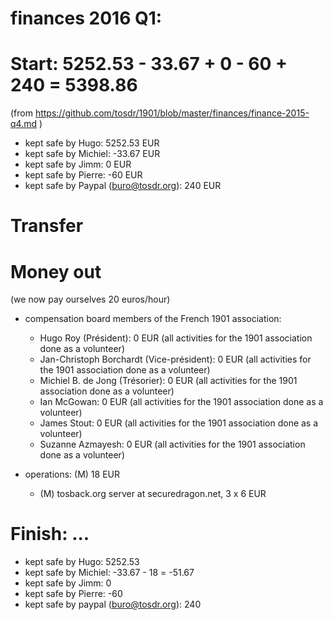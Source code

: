 # finances 2016 Q1:

# Start: 5252.53 - 33.67 + 0 - 60 + 240 = 5398.86
(from https://github.com/tosdr/1901/blob/master/finances/finance-2015-q4.md )

* kept safe by Hugo: 5252.53 EUR
* kept safe by Michiel: -33.67 EUR
* kept safe by Jimm: 0 EUR
* kept safe by Pierre: -60 EUR
* kept safe by Paypal (buro@tosdr.org): 240 EUR

# Transfer

# Money out

(we now pay ourselves 20 euros/hour)

* compensation board members of the French 1901 association:
   * Hugo Roy (Président):			0 EUR (all activities for the 1901 association done as a volunteer)
   * Jan-Christoph Borchardt (Vice-président):	0 EUR (all activities for the 1901 association done as a volunteer)
   * Michiel B. de Jong (Trésorier):		0 EUR (all activities for the 1901 association done as a volunteer)
   * Ian McGowan:				0 EUR (all activities for the 1901 association done as a volunteer)
   * James Stout:				0 EUR (all activities for the 1901 association done as a volunteer)
   * Suzanne Azmayesh:				0 EUR (all activities for the 1901 association done as a volunteer)

* operations: (M) 18 EUR
    * (M) tosback.org server at securedragon.net, 3 x 6 EUR

# Finish: ...
 
* kept safe by Hugo: 5252.53
* kept safe by Michiel: -33.67 - 18 = -51.67
* kept safe by Jimm: 0
* kept safe by Pierre: -60
* kept safe by paypal (buro@tosdr.org): 240
